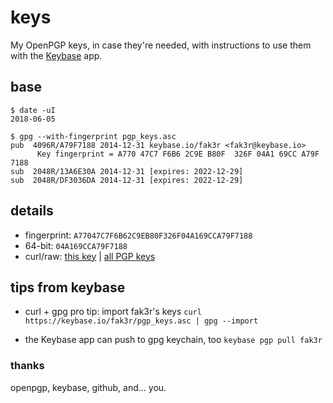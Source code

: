 # keys

My OpenPGP keys, in case they're needed, with instructions to use them with the [Keybase](https://keybase.io/) app.

## base

```
$ date -uI
2018-06-05

$ gpg --with-fingerprint pgp_keys.asc
pub  4096R/A79F7188 2014-12-31 keybase.io/fak3r <fak3r@keybase.io>
      Key fingerprint = A770 47C7 F6B6 2C9E B80F  326F 04A1 69CC A79F 7188
sub  2048R/13A6E30A 2014-12-31 [expires: 2022-12-29]
sub  2048R/DF3036DA 2014-12-31 [expires: 2022-12-29]
```

## details

* fingerprint:	`A77047C7F6B62C9EB80F326F04A169CCA79F7188`
* 64-bit:	`04A169CCA79F7188`
* curl/raw:	[this key](https://keybase.io/fak3r/pgp_keys.asc?fingerprint=a77047c7f6b62c9eb80f326f04a169cca79f7188) | [all PGP keys](https://keybase.io/fak3r/pgp_keys.asc)

## tips from keybase

* curl + gpg pro tip: import fak3r's keys
```curl https://keybase.io/fak3r/pgp_keys.asc | gpg --import```

* the Keybase app can push to gpg keychain, too
```keybase pgp pull fak3r```

### thanks

openpgp, keybase, github, and... you.
